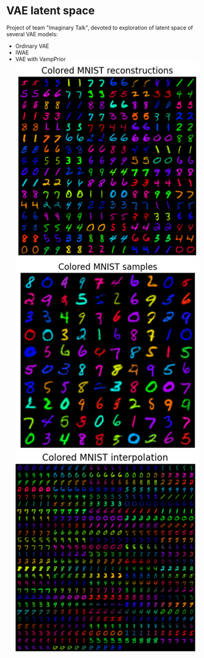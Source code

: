 # VAE latent space
Project of team "Imaginary Talk", devoted to exploration of latent space of several VAE models:

* Ordinary VAE
* IWAE
* VAE with VampPrior
  \
  <img src="imgs/VampPrior_reconstructions.png" alt="drawing" width="500"/>
  <img src="imgs/VampPrior_samples.png" alt="drawing" width="500"/>
  <img src="imgs/VampPrior_interpolations.png" alt="drawing" width="500"/>
